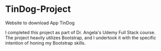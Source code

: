 # TinDog-Project
Website to download App TinDog

I completed this project as part of Dr. Angela's Udemy Full Stack course. The project heavily utilizes Bootstrap, and I undertook it with the specific intention of honing my Bootstrap skills.
